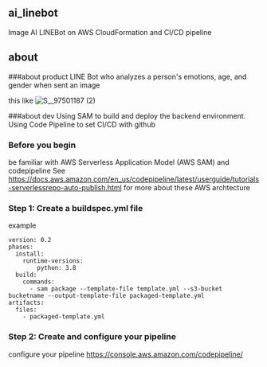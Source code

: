 ## ai_linebot
Image AI LINEBot on AWS CloudFormation and CI/CD pipeline

## about

###about product
LINE Bot who analyzes a person's emotions, age, and gender when sent an image

this like
![S__97501187 (2)](https://user-images.githubusercontent.com/73207535/125492312-94557266-9be6-4404-bb2a-fac4f928353f.jpg)



###about dev
Using SAM to build and deploy the backend environment.
Using Code Pipeline to set CI/CD with github

### Before you begin
be familiar with AWS Serverless Application Model (AWS SAM) and codepipeline
See https://docs.aws.amazon.com/en_us/codepipeline/latest/userguide/tutorials-serverlessrepo-auto-publish.html for more about these AWS archtecture


### Step 1: Create a buildspec.yml file

example
```
version: 0.2
phases:
  install:
    runtime-versions:
        python: 3.8
  build:
    commands:
      - sam package --template-file template.yml --s3-bucket bucketname --output-template-file packaged-template.yml
artifacts:
  files:
    - packaged-template.yml
```

### Step 2: Create and configure your pipeline

configure your pipeline
https://console.aws.amazon.com/codepipeline/
